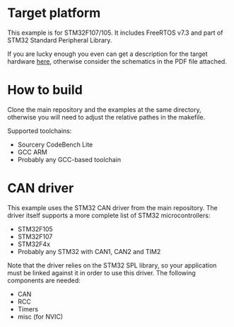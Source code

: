 # Target platform
This example is for STM32F107/105. It includes FreeRTOS v7.3 and part of STM32 Standard Peripheral Library.

If you are lucky enough you even can get a description for the target hardware [here][1],
otherwise consider the schematics in the PDF file attached.

# How to build
Clone the main repository and the examples at the same directory, otherwise you will need to adjust the relative
pathes in the makefile.

Supported toolchains: 
- Sourcery CodeBench Lite
- GCC ARM
- Probably any GCC-based toolchain

# CAN driver
This example uses the STM32 CAN driver from the main repository.
The driver itself supports a more complete list of STM32 microcontrollers:

- STM32F105
- STM32F107
- STM32F4x
- Probably any STM32 with CAN1, CAN2 and TIM2

Note that the driver relies on the STM32 SPL library, so your application must be linked against it in order
to use this driver. The following components are needed:

- CAN
- RCC
- Timers
- misc (for NVIC)

[1]: http://www.terraelectronica.ru/news_made.php?ID=15
